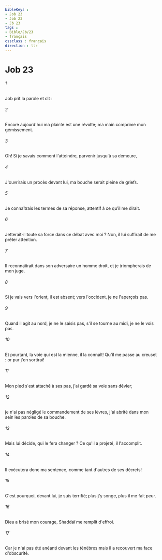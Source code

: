 ```yaml
---
bibleKeys : 
- Job 23
- Job 23
- Jb 23
tags : 
- Bible/Jb/23
- français
cssclass : français
direction : ltr
---
```


# Job 23

###### 1
Job prit la parole et dit : 
###### 2
Encore aujourd'hui ma plainte est une révolte; ma main comprime mon gémissement. 
###### 3
Oh! Si je savais comment l'atteindre, parvenir jusqu'à sa demeure, 
###### 4
J'ouvrirais un procès devant lui, ma bouche serait pleine de griefs. 
###### 5
Je connaîtrais les termes de sa réponse, attentif à ce qu'il me dirait. 
###### 6
Jetterait-il toute sa force dans ce débat avec moi ? Non, il lui suffirait de me prêter attention. 
###### 7
Il reconnaîtrait dans son adversaire un homme droit, et je triompherais de mon juge. 
###### 8
Si je vais vers l'orient, il est absent; vers l'occident, je ne l'aperçois pas. 
###### 9
Quand il agit au nord, je ne le saisis pas, s'il se tourne au midi, je ne le vois pas. 
###### 10
Et pourtant, la voie qui est la mienne, il la connaît! Qu'il me passe au creuset : or pur j'en sortirai! 
###### 11
Mon pied s'est attaché à ses pas, j'ai gardé sa voie sans dévier; 
###### 12
je n'ai pas négligé le commandement de ses lèvres, j'ai abrité dans mon sein les paroles de sa bouche. 
###### 13
Mais lui décide, qui le fera changer ? Ce qu'il a projeté, il l'accomplit. 
###### 14
Il exécutera donc ma sentence, comme tant d'autres de ses décrets! 
###### 15
C'est pourquoi, devant lui, je suis terrifié; plus j'y songe, plus il me fait peur. 
###### 16
Dieu a brisé mon courage, Shaddaï me remplit d'effroi. 
###### 17
Car je n'ai pas été anéanti devant les ténèbres mais il a recouvert ma face d'obscurité. 
